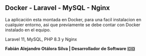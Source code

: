 ## Docker - Laravel - MySQL - Nginx

La aplicación esta montada en Docker, para una facil instalacion en cualquier entorno, asi que previamente se debe contar con Docker instalado en el equipo.

Laravel 11, MySQL, PHP 8.3 y Nginx

**Fabián Alejandro Otálora Silva | Desarrollador de Software 🇨🇴**
